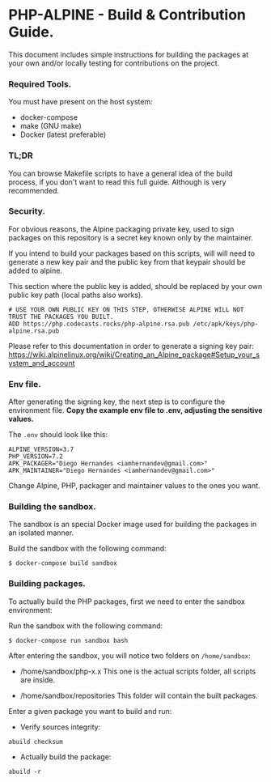 # PHP-ALPINE - Build & Contribution Guide.

This document includes simple instructions for building the packages at your own and/or locally testing for
contributions on the project.

### Required Tools.

You must have present on the host system:

- docker-compose
- make (GNU make)
- Docker (latest preferable)


### TL;DR

You can browse Makefile scripts to have a general idea of the build process, if you don't want to read this full guide.
Although is very recommended.
 
### Security.

For obvious reasons, the Alpine packaging private key, used to sign packages on this repository
is a secret key known only by the maintainer.

If you intend to build your packages based on this scripts, will will need to generate a new key pair
and the public key from that keypair should be added to alpine.

This section where the public key is added, should be replaced by your own public key path (local paths also works).

```
# USE YOUR OWN PUBLIC KEY ON THIS STEP, OTHERWISE ALPINE WILL NOT TRUST THE PACKAGES YOU BUILT.
ADD https://php.codecasts.rocks/php-alpine.rsa.pub /etc/apk/keys/php-alpine.rsa.pub
```

Please refer to this documentation in order to generate a signing key pair:
https://wiki.alpinelinux.org/wiki/Creating_an_Alpine_package#Setup_your_system_and_account

### Env file.

After generating the signing key, the next step is to configure the environment file.
**Copy the example env file to .env, adjusting the sensitive values.**

The `.env` should look like this:

```
ALPINE_VERSION=3.7
PHP_VERSION=7.2
APK_PACKAGER="Diego Hernandes <iamhernandev@gmail.com>"
APK_MAINTAINER="Diego Hernandes <iamhernandev@gmail.com>"

```

Change Alpine, PHP, packager and maintainer values to the ones you want.

### Building the sandbox.

The sandbox is an special Docker image used for building the packages in an isolated manner.


Build the sandbox with the following command:

```
$ docker-compose build sandbox
```

### Building packages.

To actually build the PHP packages, first we need to enter the sandbox environment:

Run the sandbox with the following command:
```
$ docker-compose run sandbox bash
```

After entering the sandbox, you will notice two folders on `/home/sandbox`:

- /home/sandbox/php-x.x
    This one is the actual scripts folder, all scripts are inside.

- /home/sandbox/repositories
    This folder will contain the built packages.

Enter a given package you want to build and run:

- Verify sources integrity:

```
abuild checksum
```

- Actually build the package:

```
abuild -r
```